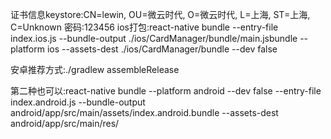 证书信息keystore:CN=lewin, OU=微云时代, O=微云时代, L=上海, ST=上海, C=Unknown
密码:123456
ios打包:react-native bundle --entry-file index.ios.js --bundle-output ./ios/CardManager/bundle/main.jsbundle --platform ios --assets-dest ./ios/CardManager/bundle --dev false

安卓推荐方式:./gradlew assembleRelease

第二种也可以:react-native bundle --platform android --dev false --entry-file index.android.js --bundle-output android/app/src/main/assets/index.android.bundle --assets-dest android/app/src/main/res/


